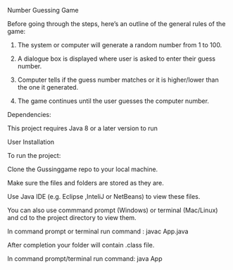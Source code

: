 Number Guessing Game


Before going through the steps, here’s an outline of the general rules of the game:



1. The system or computer will generate a random number from 1 to 100.

2. A dialogue box is displayed where user is asked to enter their guess number.

3. Computer tells if the guess number matches or it is higher/lower than the one it generated.

4. The game continues until the user guesses the computer number.


Dependencies:

This project requires Java 8 or a later version to run

User Installation

To run the project:

Clone the Gussinggame repo to your local machine.

Make sure the files and folders are stored as they are.

Use Java IDE (e.g. Eclipse ,InteliJ or NetBeans) to view these files.

You can also use commmand prompt (Windows) or terminal (Mac/Linux) and cd to the project directory to view them.

In command prompt or terminal run command : javac App.java

After completion your folder will contain .class file.

In command prompt/terminal run command: java App
